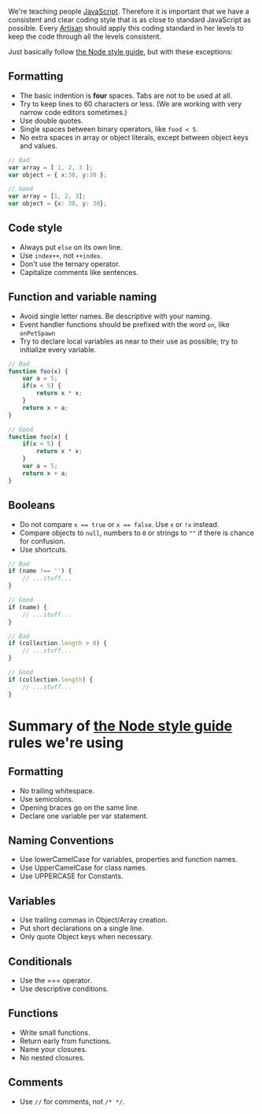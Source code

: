 We're teaching people [JavaScript](http://en.wikipedia.org/wiki/JavaScript). Therefore it is important that we have a consistent and clear coding style that is as close to standard JavaScript as possible. Every [Artisan](http://www.codecombat.com/contribute/artisan) should apply this coding standard in her levels to keep the code through all the levels consistent.

Just basically follow [the Node style guide](https://github.com/felixge/node-style-guide), but with these exceptions:

## Formatting
* The basic indention is **four** spaces. Tabs are not to be used at all.
* Try to keep lines to 60 characters or less. (We are working with very narrow code editors sometimes.)
* Use double quotes.
* Single spaces between binary operators, like `food < 5`.
* No extra spaces in array or object literals, except between object keys and values.
```javascript
// Bad
var array = [ 1, 2, 3 ];
var object = { x:30, y:30 };

// Good
var array = [1, 2, 3];
var object = {x: 30, y: 30};
```

## Code style
* Always put `else` on its own line.
* Use `index++`, not `++index`.
* Don't use the ternary operator.
* Capitalize comments like sentences.

## Function and variable naming
* Avoid single letter names. Be descriptive with your naming.
* Event handler functions should be prefixed with the word `on`, like `onPetSpawn`
* Try to declare local variables as near to their use as possible; try to initialize every variable.
```javascript
// Bad
function foo(x) {
    var a = 5;
    if(x < 5) {
        return x * x;
    }
    return x + a;
}

// Good
function foo(x) {
    if(x < 5) {
        return x * x;
    }
    var a = 5;
    return x + a;
}
```

## Booleans
* Do not compare `x == true` or `x == false`. Use `x` or `!x` instead.
* Compare objects to `null`, numbers to `0` or strings to `""` if there is chance for confusion.
* Use shortcuts.
```javascript
// Bad
if (name !== '') {
    // ...stuff...
}

// Good
if (name) {
    // ...stuff...
}

// Bad
if (collection.length > 0) {
    // ...stuff...
}

// Good
if (collection.length) {
    // ...stuff...
}
```

# Summary of [the Node style guide](https://github.com/felixge/node-style-guide) rules we're using

## Formatting
* No trailing whitespace.
* Use semicolons.
* Opening braces go on the same line.
* Declare one variable per var statement.

## Naming Conventions
* Use lowerCamelCase for variables, properties and function names.
* Use UpperCamelCase for class names.
* Use UPPERCASE for Constants.

## Variables
* Use trailing commas in Object/Array creation.
* Put short declarations on a single line.
* Only quote Object keys when necessary.

## Conditionals
* Use the === operator.
* Use descriptive conditions.

## Functions
* Write small functions.
* Return early from functions.
* Name your closures.
* No nested closures.

## Comments
* Use `//` for comments, not `/* */`.